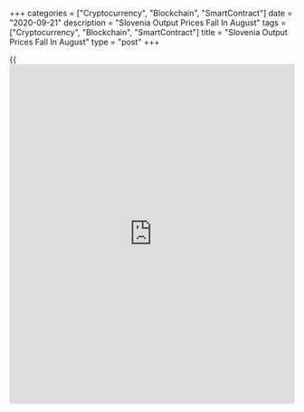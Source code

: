 +++
categories = ["Cryptocurrency", "Blockchain", "SmartContract"]
date = "2020-09-21"
description = "Slovenia Output Prices Fall In August"
tags = ["Cryptocurrency", "Blockchain", "SmartContract"]
title = "Slovenia Output Prices Fall In August"
type = "post"
+++

{{<iframe id="large-banner" src="https://www.bounty.group/#slide=24.0" width="100%" height="600" scrolling="no" style="border: 0px solid rgb(216, 221, 230); border-radius: 3px;">}}

Slovenia's output prices fell in August, figures from the Statistical
Office of the Republic of Slovenia showed on Monday.

Output prices fell 0.3 percent year-on-year in August. Domestic market
output prices grew 0.2 percent, while those for the export market fell
0.8 percent.

Prices for energy declined 3.3 percent yearly in August. Prices for
consumer goods and capital goods rose by 0.7 percent and 0.1 percent,
respectively.

Meanwhile, prices for intermediate goods declined 1.4 percent.

Among the main sectors, prices for water supply grew 11.3 percent
annually in August. Prices for electricity and mining and quarrying
gained by 4.2 percent and 0.5 percent, respectively.

Meanwhile, prices for manufacturing fell 0.5 percent.

On a monthly basis, output prices rose 0.1 percent in August.

For comments and feedback [contact](https://www.playgroundfx.com/contact/): editorial@rtt[news](https://www.letsplayfx.com/blog/forex-news-website/).com

[Economic News][1]

 **What parts of the world are seeing the best (and worst) economic
performances lately? Click[here][2] to check out our [Econ Scorecard][2]
and find out! See up-to-the-moment [ranking](https://www.playgroundfx.com/blog/crypto-exchange-ranking/)s for the best and worst
performers in [GDP][3], [unemployment rate][4], [inflation][5] and much
more.**

   1. www.rtt[news](https://www.letsplayfx.com/blog/forex-news-website/).com/Content/EconomicNews.aspx
   2. www.rtt[news](https://www.letsplayfx.com/blog/forex-news-website/).com/economic-scorecard/world-rank/PPI/highest-performance.aspx
   3. www.rtt[news](https://www.letsplayfx.com/blog/forex-news-website/).com/economic-scorecard/world-rank/GDP/highest-performance.aspx
   4. www.rtt[news](https://www.letsplayfx.com/blog/forex-news-website/).com/economic-scorecard/world-rank/unemployment-rate/lowest-performance.aspx
   5. www.rtt[news](https://www.letsplayfx.com/blog/forex-news-website/).com/economic-scorecard/world-rank/CPI/highest-performance.aspx